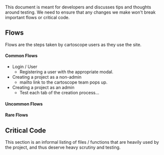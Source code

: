 This document is meant for developers and discusses tips and thoughts around testing. We need to ensure that any changes we make won't break important flows or critical code.

Flows
-----

Flows are the steps taken by cartoscope users as they use the site.

#### Common Flows

 - Login / User 
   - Registering a user with the appropriate modal.
 - Creating a project as a non-admin
   - mailto link to the cartoscope team pops up.
 - Creating a project as an admin
   - Test each tab of the creation process...

#### Uncommon Flows

#### Rare Flows

Critical Code
-------------

This section is an informal listing of files / functions that are heavily used by the project, and thus deserve heavy scrutiny and testing.

